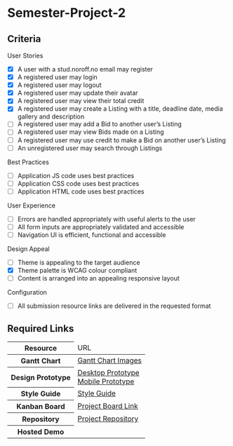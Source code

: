 # Semester-Project-2

## Criteria

User Stories

- [x] A user with a stud.noroff.no email may register
- [x] A registered user may login
- [x] A registered user may logout
- [x] A registered user may update their avatar
- [x] A registered user may view their total credit
- [x] A registered user may create a Listing with a title, deadline date, media gallery and description
- [ ] A registered user may add a Bid to another user’s Listing
- [ ] A registered user may view Bids made on a Listing
- [ ] A registered user may use credit to make a Bid on another user’s Listing
- [ ] An unregistered user may search through Listings

Best Practices

- [ ] Application JS code uses best practices
- [ ] Application CSS code uses best practices
- [ ] Application HTML code uses best practices

User Experience

- [ ] Errors are handled appropriately with useful alerts to the user
- [ ] All form inputs are appropriately validated and accessible
- [ ] Navigation UI is efficient, functional and accessible

Design Appeal

- [ ] Theme is appealing to the target audience
- [x] Theme palette is WCAG colour compliant
- [ ] Content is arranged into an appealing responsive layout

Configuration

- [ ] All submission resource links are delivered in the requested format

## Required Links

<table>
  <thead>
    <tr>
      <th>Resource</th>
      <td>URL</td>
    </tr>
  </thead>
  <tbody>
    <tr>
      <th>Gantt Chart</th>
      <td><a href="https://github.com/Anclagen/Semester-Project-2/blob/main/planning-and-design/Gantt-Chart-Images">Gantt Chart Images</a></td>
    </tr>
    <tr>
      <th>Design Prototype</th>
      <td><a href="https://xd.adobe.com/view/f07ca203-09ac-4cda-b808-8d35e7f94ef0-a52f/">Desktop Prototype</a> </br>
      <a href="https://xd.adobe.com/view/7a90c2e2-12b2-4135-bdda-00d2514d612b-2fc3/">Mobile Prototype</a></td>
    </tr>
    <tr>
      <th>Style Guide</th>
      <td><a href="https://xd.adobe.com/view/666988e0-4582-49ce-b57f-dae078f5507c-333a/">Style Guide</a></td>
    </tr>
    <tr>
      <th>Kanban Board</th>
      <td><a href="https://github.com/users/Anclagen/projects/2/views/1?layout=board">Project Board Link</a></td>
    </tr>
    <tr>
      <th>Repository</th>
      <td><a href="https://github.com/Anclagen/Semester-Project-2">Project Repository</a></td>
    </tr>
    <tr>
      <th>Hosted Demo</th>
      <td></td>
    </tr>
  </tbody>
</table>
